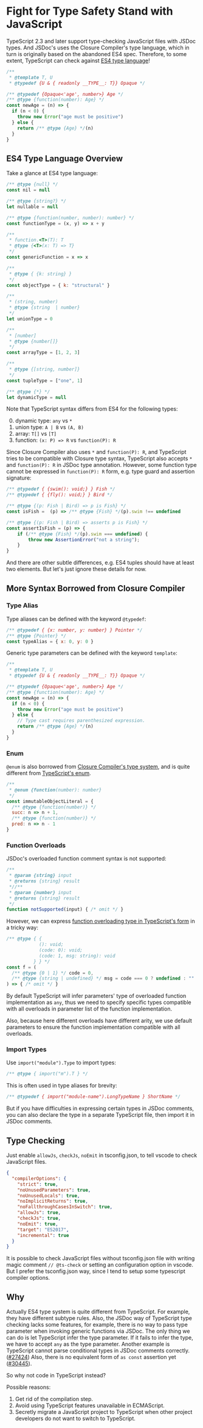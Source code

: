 # Fight for Type Safety Stand with JavaScript

TypeScript 2.3 and later support type-checking JavaScript files with JSDoc types.
And JSDoc's uses the Closure Compiler's type language,
which in turn is originally based on the abandoned ES4 spec.
Therefore, to some extent, TypeScript can check against [ES4 type language][es4-draft]!

[es4-draft]: https://github.com/bkero/es4/blob/master/spec/working-drafts/type-system.pdf

```js
/**
 * @template T, U
 * @typedef {U & { readonly __TYPE__: T}} Opaque */

/** @typedef {Opaque<'age', number>} Age */
/** @type {function(number): Age} */
const newAge = (n) => {
  if (n < 0) {
    throw new Error("age must be positive")
  } else {
    return /** @type {Age} */(n)
  }
}
```

## ES4 Type Language Overview

Take a glance at ES4 type language:

```js
/** @type {null} */
const nil = null

/** @type {string?} */
let nullable = null

/** @type {function(number, number): number} */
const functionType = (x, y) => x + y

/**
 * function.<T>(T): T
 * @type {<T>(x: T) => T}
 */
const genericFunction = x => x

/**
 * @type { {k: string} }
 */
const objectType = { k: "structural" }

/**
 * (string, number)
 * @type {string  | number}
 */
let unionType = 0

/**
 * [number]
 * @type {number[]}
 */
const arrayType = [1, 2, 3]

/**
 * @type {[string, number]}
 */
const tupleType = ["one", 1]

/** @type {*} */
let dynamicType = null
```

Note that TypeScript syntax differs from ES4 for the following types:

0. dynamic type: `any` vs `*`
1. union type: `A | B` vs `(A, B)`
2. array: `T[]` vs `[T]`
3. function: `(x: P) => R` vs `function(P): R`

Since Closure Compiler also uses `*` and `function(P): R`,
and TypeScript tries to be compatible with Closure type syntax,
TypeScript also accepts `*` and `function(P): R` in JSDoc type annotation.
However, some function type cannot be expressed in `function(P): R` form,
e.g. type guard and assertion signature:

```js
/** @typedef { {swim(): void;} } Fish */
/** @typedef { {fly(): void;} } Bird */

/** @type {(p: Fish | Bird) => p is Fish} */
const isFish =  (p) => /** @type {Fish} */(p).swim !== undefined

/** @type {(p: Fish | Bird) => asserts p is Fish} */
const assertIsFish = (p) => {
    if (/** @type {Fish} */(p).swim === undefined) {
        throw new AssertionError("not a string");
    }
}
```

And there are other subtle differences,
e.g. ES4 tuples should have at least two elements.
But let's just ignore these details for now.

## More Syntax Borrowed from Closure Compiler

### Type Alias

Type aliases can be defined with the keyword `@typedef`:

```js
/** @typedef { {x: number, y: number} } Pointer */
/** @type {Pointer} */
const typeAlias = { x: 0, y: 0 }
```

Generic type parameters can be defined with the keyword `template`:

```js
/**
 * @template T, U
 * @typedef {U & { readonly __TYPE__: T}} Opaque */

/** @typedef {Opaque<'age', number>} Age */
/** @type {function(number): Age} */
const newAge = (n) => {
  if (n < 0) {
    throw new Error("age must be positive")
  } else {
    // Type cast requires parenthesized expression.
    return /** @type {Age} */(n)
  }
}
```

### Enum

`@enum` is also borrowed from [Closure Compiler's type system][closure-enum],
and is quite different from [TypeScript's enum][ts-enum].

[closure-enum]: https://github.com/google/closure-compiler/wiki/Annotating-JavaScript-for-the-Closure-Compiler#enum-type
[ts-enum]: https://www.typescriptlang.org/docs/handbook/enums.html

```js
/**
 * @enum {function(number): number}
 */
const immutableObjectLiteral = {
  /** @type {function(number)} */
  succ: n => n + 1,
  /** @type {function(number)} */
  pred: n => n - 1
}
```

### Function Overloads

JSDoc's overloaded function comment syntax is not supported:

```js
/**
 * @param {string} input
 * @returns {string} result
 *//**
 * @param {number} input
 * @returns {string} result
 */
function notSupported(input) { /* omit */ }
```

However, we can express [function overloading type in TypeScript's form][spec] in a tricky way:

```js
/** @type { {
            (): void;
            (code: 0): void;
            (code: 1, msg: string): void
          } } */
const f = (
  /** @type {0 | 1} */ code = 0,
  /** @type {string | undefined} */ msg = code === 0 ? undefined : ""
) => { /* omit */ }
```

[spec]: https://github.com/Microsoft/TypeScript/blob/master/doc/spec.md#62-function-overloads

By default TypeScript will infer parameters' type of overloaded function implementation as `any`,
thus we need to specify specific types compatible with all overloads in parameter list of the function implementation.

Also, because here different overloads have different arity, we use default parameters to ensure the function implementation compatible with all overloads.

### Import Types

Use `import("module").Type` to import types:

```js
/** @type { import("m").T } */
```

This is often used in type aliases for brevity:

```js
/** @typedef { import("module-name").LongTypeName } ShortName */
```

But if you have difficulties in expressing certain types in JSDoc comments,
you can also declare the type in a separate TypeScript file,
then import it in JSDoc comments.

## Type Checking

Just enable `allowJs`, `checkJs`, `noEmit` in tsconfig.json,
to tell vscode to check JavaScript files.

```json
{
  "compilerOptions": {
    "strict": true,
    "noUnusedParameters": true,
    "noUnusedLocals": true,
    "noImplicitReturns": true,
    "noFallthroughCasesInSwitch": true,
    "allowJs": true,
    "checkJs": true,
    "noEmit": true,
    "target": "ES2017",
    "incremental": true
  }
}
```

It is possible to check JavaScript files without tsconfig.json file
with writing magic comment `// @ts-check` or setting an configuration option in vscode.
But I prefer the tsconfig.json way, since I tend to setup some typescript compiler options.

## Why

Actually ES4 type system is quite different from TypeScript.
For example, they have different subtype rules.
Also, the JSDoc way of TypeScript type checking lacks some features,
for example, there is no way to pass type parameter when invoking generic functions via JSDoc.
The only thing we can do is let TypeScript infer the type parameter.
If it fails to infer the type, we have to accept `any` as the type parameter.
Another example is TypeScript cannot parse conditional types in JSDoc comments correctly. ([#27424])
Also, there is no equivalent form of `as const` assertion yet ([#30445]).

[#27424]: https://github.com/microsoft/TypeScript/issues/27424
[#30445]: https://github.com/Microsoft/TypeScript/issues/30445

So why not code in TypeScript instead?

Possible reasons:

1. Get rid of the compilation step.
2. Avoid using TypeScript features unavailable in ECMAScript.
3. Secretly migrate a JavaScript project to TypeScript when other project developers do not want to switch to TypeScript.

